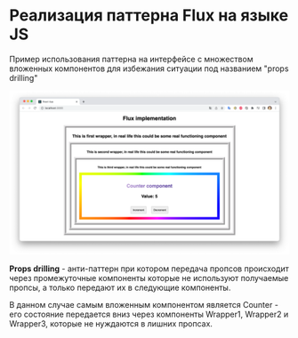 # Реализация паттерна Flux на языке JS

Пример использования паттерна на интерфейсе с множеством вложенных компонентов для избежания ситуации под названием "props drilling"

![img.png](img.png)

**Props drilling** - анти-паттерн при котором передача пропсов происходит через промежуточные компоненты которые не используют получаемые пропсы, а только передают их в следующие компоненты.

В данном случае самым вложенным компонентом является Counter - его состояние передается вниз через компоненты Wrapper1, Wrapper2 и Wrapper3, которые не нуждаются в лишних пропсах.